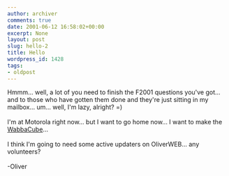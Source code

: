 ```yaml
---
author: archiver
comments: true
date: 2001-06-12 16:58:02+00:00
excerpt: None
layout: post
slug: hello-2
title: Hello
wordpress_id: 1428
tags:
- oldpost
---
```


Hmmm... well, a lot of you need to finish the F2001 questions you've got... and to those who have gotten them done and they're just sitting in my mailbox... um... well, I'm lazy, alright? =)<br /><br />I'm at Motorola right now... but I want to go home now... I want to make the <a href=http://www.oliverweb.com/stuff/perspective.gif>WabbaCube</a>...<br /><br />I think I'm going to need some active updaters on OliverWEB... any volunteers?<br /><br />-Oliver